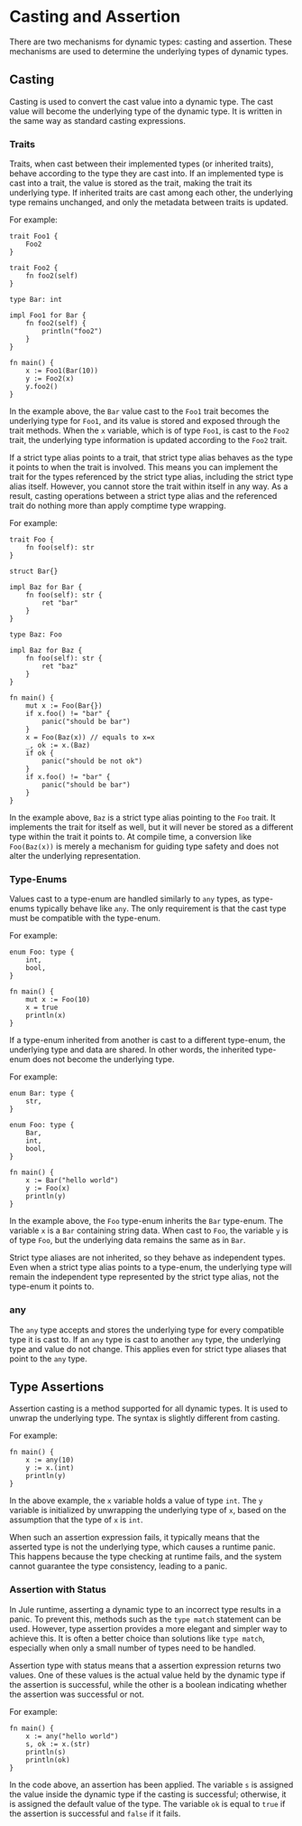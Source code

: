 # Casting and Assertion

There are two mechanisms for dynamic types: casting and assertion. These mechanisms are used to determine the underlying types of dynamic types.

## Casting

Casting is used to convert the cast value into a dynamic type. The cast value will become the underlying type of the dynamic type. It is written in the same way as standard casting expressions.

### Traits

Traits, when cast between their implemented types (or inherited traits), behave according to the type they are cast into. If an implemented type is cast into a trait, the value is stored as the trait, making the trait its underlying type. If inherited traits are cast among each other, the underlying type remains unchanged, and only the metadata between traits is updated.

For example:
```jule
trait Foo1 {
	Foo2
}

trait Foo2 {
	fn foo2(self)
}

type Bar: int

impl Foo1 for Bar {
	fn foo2(self) {
		println("foo2")
	}
}

fn main() {
	x := Foo1(Bar(10))
	y := Foo2(x)
	y.foo2()
}
```
In the example above, the `Bar` value cast to the `Foo1` trait becomes the underlying type for `Foo1`, and its value is stored and exposed through the trait methods. When the `x` variable, which is of type `Foo1`, is cast to the `Foo2` trait, the underlying type information is updated according to the `Foo2` trait.

If a strict type alias points to a trait, that strict type alias behaves as the type it points to when the trait is involved. This means you can implement the trait for the types referenced by the strict type alias, including the strict type alias itself. However, you cannot store the trait within itself in any way. As a result, casting operations between a strict type alias and the referenced trait do nothing more than apply comptime type wrapping.

For example:
```jule
trait Foo {
	fn foo(self): str
}

struct Bar{}

impl Baz for Bar {
	fn foo(self): str {
		ret "bar"
	}
}

type Baz: Foo

impl Baz for Baz {
	fn foo(self): str {
		ret "baz"
	}
}

fn main() {
	mut x := Foo(Bar{})
	if x.foo() != "bar" {
		panic("should be bar")
	}
	x = Foo(Baz(x)) // equals to x=x
	_, ok := x.(Baz)
	if ok {
		panic("should be not ok")
	}
	if x.foo() != "bar" {
		panic("should be bar")
	}
}
```

In the example above, `Baz` is a strict type alias pointing to the `Foo` trait. It implements the trait for itself as well, but it will never be stored as a different type within the trait it points to. At compile time, a conversion like `Foo(Baz(x))` is merely a mechanism for guiding type safety and does not alter the underlying representation.

### Type-Enums

Values cast to a type-enum are handled similarly to `any` types, as type-enums typically behave like `any`. The only requirement is that the cast type must be compatible with the type-enum.

For example:
```jule
enum Foo: type {
	int,
	bool,
}

fn main() {
	mut x := Foo(10)
	x = true
	println(x)
}
```

If a type-enum inherited from another is cast to a different type-enum, the underlying type and data are shared. In other words, the inherited type-enum does not become the underlying type.

For example:
```jule
enum Bar: type {
	str,
}

enum Foo: type {
	Bar,
	int,
	bool,
}

fn main() {
	x := Bar("hello world")
	y := Foo(x)
	println(y)
}
```
In the example above, the `Foo` type-enum inherits the `Bar` type-enum. The variable `x` is a `Bar` containing string data. When cast to `Foo`, the variable `y` is of type `Foo`, but the underlying data remains the same as in `Bar`.

Strict type aliases are not inherited, so they behave as independent types. Even when a strict type alias points to a type-enum, the underlying type will remain the independent type represented by the strict type alias, not the type-enum it points to.

### any

The `any` type accepts and stores the underlying type for every compatible type it is cast to. If an `any` type is cast to another `any` type, the underlying type and value do not change. This applies even for strict type aliases that point to the `any` type.

## Type Assertions

Assertion casting is a method supported for all dynamic types. It is used to unwrap the underlying type. The syntax is slightly different from casting.

For example:
```jule
fn main() {
	x := any(10)
	y := x.(int)
	println(y)
}
```
In the above example, the `x` variable holds a value of type `int`. The `y` variable is initialized by unwrapping the underlying type of `x`, based on the assumption that the type of `x` is `int`.

When such an assertion expression fails, it typically means that the asserted type is not the underlying type, which causes a runtime panic. This happens because the type checking at runtime fails, and the system cannot guarantee the type consistency, leading to a panic.

### Assertion with Status

In Jule runtime, asserting a dynamic type to an incorrect type results in a panic. To prevent this, methods such as the `type match` statement can be used. However, type assertion provides a more elegant and simpler way to achieve this. It is often a better choice than solutions like `type match`, especially when only a small number of types need to be handled.

Assertion type with status means that a assertion expression returns two values. One of these values is the actual value held by the dynamic type if the assertion is successful, while the other is a boolean indicating whether the assertion was successful or not.

For example:
```jule
fn main() {
	x := any("hello world")
	s, ok := x.(str)
	println(s)
	println(ok)
}
```
In the code above, an assertion has been applied. The variable `s` is assigned the value inside the dynamic type if the casting is successful; otherwise, it is assigned the default value of the type. The variable `ok` is equal to `true` if the assertion is successful and `false` if it fails.